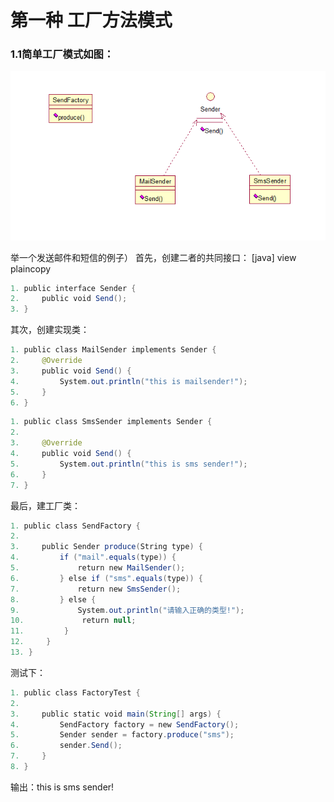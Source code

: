 # 第一种 工厂方法模式
### 1.1简单工厂模式如图：

![factory01](/java23种设计模式/img/factory01.png)

举一个发送邮件和短信的例子）
首先，创建二者的共同接口：
[java] view plaincopy
```java  
1. public interface Sender {  
2.     public void Send();  
3. }  
```
其次，创建实现类：
```java 
1. public class MailSender implements Sender {  
2.     @Override  
3.     public void Send() {  
4.         System.out.println("this is mailsender!");  
5.     }  
6. }  
```
```java 
1. public class SmsSender implements Sender {  
2.   
3.     @Override  
4.     public void Send() {  
5.         System.out.println("this is sms sender!");  
6.     }  
7. }  
```
最后，建工厂类：
```java 
1. public class SendFactory {  
2.   
3.     public Sender produce(String type) {  
4.         if ("mail".equals(type)) {  
5.             return new MailSender();  
6.         } else if ("sms".equals(type)) {  
7.             return new SmsSender();  
8.         } else {  
9.             System.out.println("请输入正确的类型!");  
10.             return null;  
11.         }  
12.     }  
13. }  
```
测试下：
```java 
1. public class FactoryTest {  
2.   
3.     public static void main(String[] args) {  
4.         SendFactory factory = new SendFactory();  
5.         Sender sender = factory.produce("sms");  
6.         sender.Send();  
7.     }  
8. } 
```
输出：this is sms sender!
